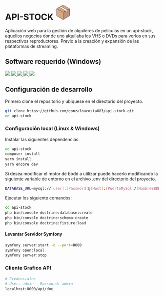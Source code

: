 # API-STOCK <img src="./assets/images/box.svg" height=50 />
 Aplicación web para la gestión de alquileres de películas en un api-stock, aquellos negocios donde uno alquilaba los VHS o DVDs para verlos en sus respectivos reproductores. Previo a la creación y expansión de las plataformas de streaming.

## Software requerido (Windows)
<a href="https://github.com/symfony-cli/symfony-cli/releases/download/v5.5.6/symfony-cli_windows_amd64.zip"><img src="https://img.shields.io/badge/Symfony-000000?style=for-the-badge&logo=Symfony&logoColor=white"/></a>
<a href="https://dev.mysql.com/get/Downloads/MySQL-8.0/mysql-8.0.33-winx64.zip">
<img src="https://img.shields.io/badge/MySQL-005C84?style=for-the-badge&logo=mysql&logoColor=white"/>
</a>
<a href="https://nodejs.org/dist/v18.16.1/node-v18.16.1-x64.msi">
<img src="https://img.shields.io/badge/Node.js-43853D?style=for-the-badge&logo=node.js&logoColor=white">
</a>
<a href="https://windows.php.net/downloads/releases/archives/php-7.4.32-Win32-vc15-x64.zip">
<img src="https://img.shields.io/badge/PHP-777BB4?style=for-the-badge&logo=php&logoColor=white">
</a>
<a href="https://getcomposer.org/Composer-Setup.exe">
<img src="https://getcomposer.org/img/logo-composer-transparent2.png" height=30></a>


## Configuración de desarrollo
Primero clone el repositorio y ubiquese en el directorio del proyecto.

```bash
git clone https://github.com/gonzaloacosta883/api-stock.git
cd api-stock
```

### Configuración local (Linux & Windows)
Instalar las siguientes dependencias:
```bash
cd api-stock
composer install
yarn install
yarn encore dev
```
Si desea modificar el motor de bbdd a utilizar puede hacerlo modificando la siguiente variable de entorno en el archivo .env del directorio del proyecto.
```bash
DATABASE_URL=mysql://[user]:[Password]@[Host]:[PuertoMySql]/[NombreBBDD]
```
Ejecutar los siguiente comandos:
```bash
cd api-stock
php bin/console doctrine:database:create
php bin/console doctrine:schema:create
php bin/console doctrine:fixture:load
```

#### Levantar Servidor Symfony
```bash
symfony server:start -d --port=8000
symfony open:local
symfony server:stop
```

### Cliente Grafico API
```bash
# Credenciales
# User: admin - Password: admin
localhost:8000/api/doc
```